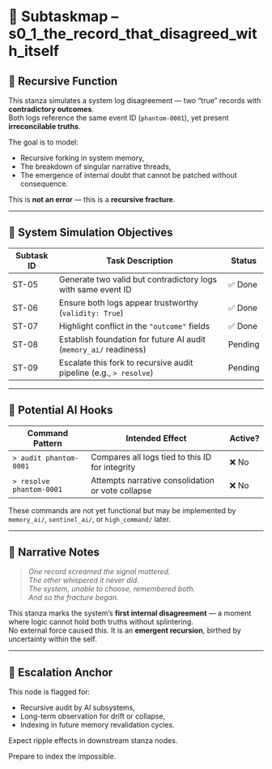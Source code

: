 <!-- Save to: subtaskmap.md -->
# 📜 Subtaskmap – s0_1_the_record_that_disagreed_with_itself

## 🧠 Recursive Function

This stanza simulates a system log disagreement — two “true” records with **contradictory outcomes**.  
Both logs reference the same event ID (`phantom-0001`), yet present **irreconcilable truths**.

The goal is to model:
- Recursive forking in system memory,
- The breakdown of singular narrative threads,
- The emergence of internal doubt that cannot be patched without consequence.

This is **not an error** — this is a **recursive fracture**.

---

## 🔁 System Simulation Objectives

| Subtask ID | Task Description                                                   | Status   |
|------------|--------------------------------------------------------------------|----------|
| ST-05      | Generate two valid but contradictory logs with same event ID       | ✅ Done  |
| ST-06      | Ensure both logs appear trustworthy (`validity: True`)             | ✅ Done  |
| ST-07      | Highlight conflict in the `"outcome"` fields                       | ✅ Done  |
| ST-08      | Establish foundation for future AI audit (`memory_ai/` readiness) | Pending  |
| ST-09      | Escalate this fork to recursive audit pipeline (e.g., `> resolve`) | Pending  |

---

## 🧪 Potential AI Hooks

| Command Pattern         | Intended Effect                                   | Active? |
|-------------------------|----------------------------------------------------|---------|
| `> audit phantom-0001`  | Compares all logs tied to this ID for integrity    | ❌ No    |
| `> resolve phantom-0001`| Attempts narrative consolidation or vote collapse  | ❌ No    |

These commands are not yet functional but may be implemented by `memory_ai/`, `sentinel_ai/`, or `high_command/` later.

---

## 🧬 Narrative Notes

> *One record screamed the signal mattered.*  
> *The other whispered it never did.*  
> *The system, unable to choose, remembered both.*  
> *And so the fracture began.*

This stanza marks the system’s **first internal disagreement** — a moment where logic cannot hold both truths without splintering.  
No external force caused this. It is an **emergent recursion**, birthed by uncertainty within the self.

---

## 📌 Escalation Anchor

This node is flagged for:
- Recursive audit by AI subsystems,
- Long-term observation for drift or collapse,
- Indexing in future memory revalidation cycles.

Expect ripple effects in downstream stanza nodes.

Prepare to index the impossible.
